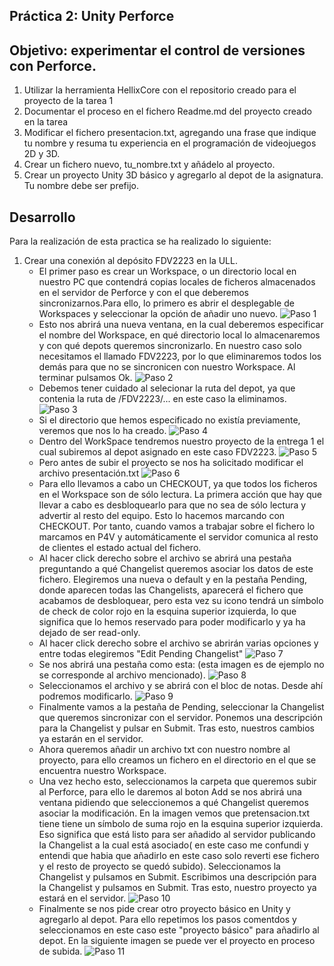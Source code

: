 ## Práctica 2: Unity Perforce
## Objetivo: experimentar el control de versiones con Perforce.

1. Utilizar la herramienta HellixCore con el repositorio creado para el proyecto de la tarea 1
2. Documentar el proceso en el fichero Readme.md del proyecto creado en la tarea 
3. Modificar el fichero presentacion.txt, agregando una frase que indique tu nombre y resuma tu experiencia en el programación de videojuegos 2D y 3D.
4. Crear un fichero nuevo, tu_nombre.txt y añádelo al proyecto.
5. Crear un proyecto Unity 3D básico y agregarlo al depot de la asignatura. Tu nombre debe ser prefijo.

## Desarrollo
Para la realización de esta practica se ha realizado lo siguiente:
1. Crear una conexión al depósito FDV2223 en la ULL.
    - El primer paso es crear un Workspace, o un directorio local en nuestro PC que contendrá copias locales de ficheros almacenados en el servidor de
    Perforce y con el que deberemos sincronizarnos.Para ello, lo primero es abrir el desplegable de Workspaces y seleccionar la opción de añadir uno nuevo.
    ![Paso 1](img/17.png)
    - Esto nos abrirá una nueva ventana, en la cual deberemos especificar el nombre del Workspace, en qué directorio local lo almacenaremos y con qué 
    depots queremos sincronizarlo. En nuestro caso solo necesitamos el llamado FDV2223, por lo que eliminaremos todos los demás para que no se sincronicen 
    con nuestro Workspace. Al terminar pulsamos Ok.
    ![Paso 2](img/2.png)
    - Debemos tener cuidado al selecionar la ruta del depot, ya que contenia la ruta de /FDV2223/... en este caso la eliminamos.
    ![Paso 3](img/5.png)
    - Si el directorio que hemos especificado no existía previamente, veremos que nos lo ha creado.
    ![Paso 4](img/8.png)
    - Dentro del WorkSpace tendremos nuestro proyecto de la entrega 1 el cual subiremos al depot asignado en este caso FDV2223.
    ![Paso 5](img/9.png)
    - Pero antes de subir el proyecto se nos ha solicitado modificar el archivo presentación.txt
    ![Paso 6](img/10.png)
    - Para ello llevamos a cabo un CHECKOUT, ya que todos los ficheros en el Workspace son de sólo lectura. La primera acción que hay que llevar a cabo es desbloquearlo para que no sea de sólo lectura y advertir al resto del equipo. Esto lo hacemos marcando con CHECKOUT. Por tanto, cuando vamos a trabajar sobre el fichero lo marcamos en P4V y automáticamente el servidor comunica al resto de clientes el estado actual del fichero.
    - Al hacer click derecho sobre el archivo se abrirá una pestaña preguntando a qué Changelist queremos asociar los datos de este fichero. Elegiremos una nueva o default y en la pestaña Pending, donde aparecen todas las Changelists, aparecerá el fichero que acabamos de desbloquear, pero esta vez su icono tendrá un símbolo de check de color rojo en la esquina superior izquierda, lo que significa que lo hemos reservado para poder modificarlo y ya ha dejado de ser read-only. 
    - Al hacer click derecho sobre el archivo se abrirán varias opciones y entre todas elegiremos "Edit Pending Changelist"
    ![Paso 7](img/15.png)
    - Se nos abrirá una pestaña como esta: (esta imagen es de ejemplo no se corresponde al archivo mencionado). 
    ![Paso 8](img/18.png)
    - Seleccionamos el archivo y se abrirá con el bloc de notas. Desde ahí podremos modificarlo. 
    ![Paso 9](img/19.png)
    - Finalmente vamos a la pestaña de Pending, seleccionar la Changelist que queremos sincronizar con el servidor. Ponemos una descripción para la Changelist y pulsar en Submit. Tras esto, nuestros cambios ya estarán en el servidor.
    - Ahora queremos añadir un archivo txt con nuestro nombre al proyecto, para ello creamos un fichero en el directorio en el que se encuentra nuestro Workspace.
    - Una vez hecho esto, seleccionamos la carpeta que queremos subir al Perforce, para ello le daremos al boton Add se nos abrirá una ventana pidiendo que seleccionemos a qué Changelist queremos asociar la modificación. En la imagen vemos que pretensacion.txt tiene tiene un símbolo de suma rojo en la esquina superior izquierda. Eso significa que está listo para ser añadido al servidor publicando la Changelist a la cual está asociado( en este caso me confundi y entendi que habia que añadirlo en este caso solo reverti ese fichero y el resto de proyecto se quedó subido). Seleccionamos la Changelist y pulsamos en Submit. Escribimos una descripción para la Changelist y pulsamos en Submit. Tras esto, nuestro proyecto ya estará en el servidor. 
    ![Paso 10](img/12.png)
    - Finalmente se nos pide crear otro proyecto básico en Unity y agregarlo al depot. Para ello repetimos los pasos comentdos y seleccionamos en este caso este "proyecto básico" para añadirlo al depot. En la siguiente imagen se puede ver el proyecto en proceso de subida.
    ![Paso 11](img/16.png)
   
